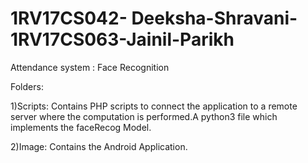 # 1RV17CS042- Deeksha-Shravani-1RV17CS063-Jainil-Parikh

Attendance system : Face Recognition 

Folders:

1)Scripts: Contains PHP scripts to connect the application to a remote server where the computation is performed.A python3 file which implements the faceRecog Model.

2)Image: Contains the Android Application.
